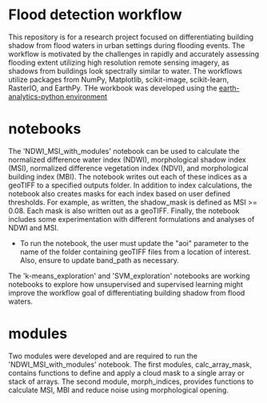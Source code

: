 # Flood detection workflow

This repository is for a research project focused on differentiating building shadow from flood waters in urban settings during flooding events. The workflow is motivated by the challenges in rapidly and accurately assessing flooding extent utilizing high resolution remote sensing imagery, as shadows from buildings look spectrally similar to water. The workflows utilize packages from NumPy, Matplotlib, scikit-image, scikit-learn, RasterIO, and EarthPy. THe workbook was developed using the [earth-analytics-python environment](https://github.com/earthlab/earth-analytics-python-env)

# notebooks
The 'NDWI_MSI_with_modules' notebook can be used to calculate the normalized difference water index (NDWI), morphological shadow index (MSI), normalized difference vegetation index (NDVI), and morphological building index (MBI). The notebook writes out each of these indices as a geoTIFF to a specified outputs folder. In addition to index calculations, the notebook also creates masks for each index based on user defined thresholds. For example, as written, the shadow_mask is defined as MSI >= 0.08. Each mask is also written out as a geoTIFF. Finally, the notebook includes some experimentation with different formulations and analyses of NDWI and MSI. 
- To run the notebook, the user must update the "aoi" parameter to the name of the folder containing geoTIFF files from a location of interest. Also, ensure to update band_path as necessary. 

The 'k-means_exploration' and 'SVM_exploration' notebooks are working notebooks to explore how unsupervised and supervised learning might improve the workflow goal of differentiating building shadow from flood waters. 

# modules
Two modules were developed and are required to run the 'NDWI_MSI_with_modules' notebook. The first modules, calc_array_mask, contains functions to define and apply a cloud mask to a single array or stack of arrays. The second module, morph_indices, provides functions to calculate MSI, MBI and reduce noise using morphological opening. 
